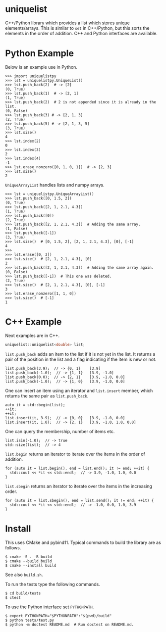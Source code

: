 # uniquelist

C++/Python library which provides a list which stores unique elements/arrays.
This is similar to `set` in C++/Python, but this sorts the elements in the order of addition.
C++ and Python interfaces are available.

# Python Example

Below is an example use in Python.

```python3
>>> import uniquelistpy
>>> lst = uniquelistpy.UniqueList()
>>> lst.push_back(2)  # -> [2]
(0, True)
>>> lst.push_back(1)  # -> [2, 1]
(1, True)
>>> lst.push_back(2)  # 2 is not appended since it is already in the list.
(0, False)
>>> lst.push_back(3) # -> [2, 1, 3]
(2, True)
>>> lst.push_back(5) # -> [2, 1, 3, 5]
(3, True)
>>> lst.size()
4
>>> lst.index(2)
0
>>> lst.index(3)
2
>>> lst.index(4)
-1
>>> lst.erase_nonzero([0, 1, 0, 1])  # -> [2, 3]
>>> lst.size()
2

```

`UniqueArrayList` handles lists and numpy arrays.

```python3
>>> lst = uniquelistpy.UniqueArrayList()
>>> lst.push_back([0, 1.5, 2])
(0, True)
>>> lst.push_back([2, 1, 2.1, 4.3])
(1, True)
>>> lst.push_back([0])
(2, True)
>>> lst.push_back([2, 1, 2.1, 4.3])  # Adding the same array.
(1, False)
>>> lst.push_back([-1])
(3, True)
>>> lst.size()  # [0, 1.5, 2], [2, 1, 2.1, 4.3], [0], [-1]
4
>>>
>>> lst.erase([0, 3])
>>> lst.size()  # [2, 1, 2.1, 4.3], [0]
2
>>> lst.push_back([2, 1, 2.1, 4.3])  # Adding the same array again.
(0, False)
>>> lst.push_back([-1])  # This one was deleted.
(2, True)
>>> lst.size()  # [2, 1, 2.1, 4.3], [0], [-1]
3
>>> lst.erase_nonzero([1, 1, 0])
>>> lst.size()  # [-1]
1

```

# C++ Example

Next examples are in C++.

```c++
uniquelist::uniquelist<double> list;
```

`list.push_back` adds an item to the list if it is not yet in the list.
It returns a pair of the position in the list and a flag indicating
if the item is new or not.

```
list.push_back(3.9);  // -> {0, 1}    [3.9]
list.push_back(-1.0);  // -> {1, 1}   [3.9, -1.0]
list.push_back(0.0);  // -> {2, 1}    [3.9, -1.0, 0.0]
list.push_back(-1.0);  // -> {1, 0}   [3.9, -1.0, 0.0]
```

One can insert an item using an iterator and `list.insert` member,
which returns the same pair as `list.push_back`.

```
auto it = std::begin(list);
++it;
++it;
list.insert(it, 3.9);  // -> {0, 0}   [3.9, -1.0, 0.0]
list.insert(it, 1.0);  // -> {2, 1}   [3.9, -1.0, 1.0, 0.0]
```

One can query the membership, number of items etc.

```
list.isin(-1.0);  // -> true
std::size(list);  // -> 4
```

`list.begin` returns an iterator to iterate over the items in
the order of addition.

```
for (auto it = list.begin(), end = list.end(); it != end; ++it) {
  std::cout << *it << std::endl;  // -> 3.9, -1.0, 1.0, 0.0
}
```

`list.sbegin` returns an iterator to iterate over the items in
the increasing order.

```
for (auto it = list.sbegin(), end = list.send(); it != end; ++it) {
  std::cout << *it << std::endl;  // -> -1.0, 0.0, 1.0, 3.9
}
```

# Install

This uses CMake and pybind11.
Typical commands to build the library are as follows.

```shell
$ cmake -S . -B build
$ cmake --build build
$ cmake --install build
```

See also `build.sh`.

To run the tests type the following commands.

```shell
$ cd build/tests
$ ctest
```

To use the Python interface set `PYTHONPATH`.

```shell
$ export PYTHONPATH="$PYTHONPATH":"$(pwd)/build"
$ python tests/test.py
$ python -m doctest README.md  # Run doctest on README.md.
```
